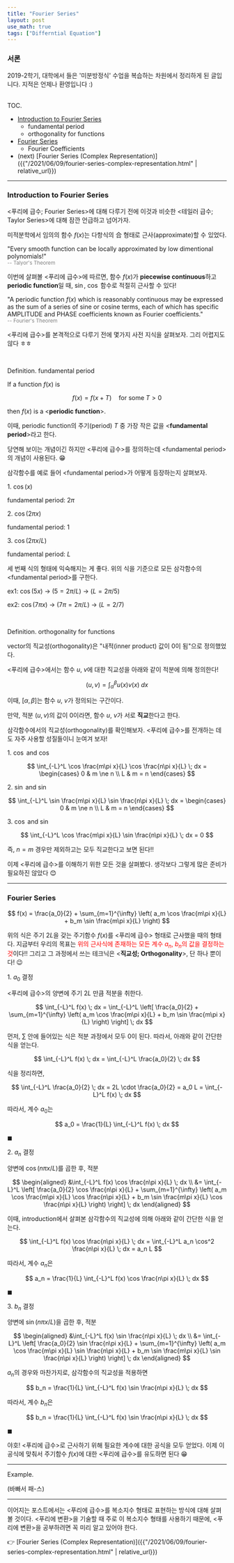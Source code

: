 ```yaml
---
title: "Fourier Series"
layout: post
use_math: true
tags: ["Differntial Equation"]
---
```


### 서론
2019-2학기, 대학에서 들은 '미분방정식' 수업을 복습하는 차원에서 정리하게 된 글입니다. 지적은 언제나 환영입니다 :)

<br><span class="statement-title">TOC.</span><br>

- [Introduction to Fourier Series](#introduction-to-fourier-series)
  - fundamental period
  - orthogonality for functions
- [Fourier Series](#fourier-series)
  - Fourier Coefficients
- (next) [Fourier Series (Complex Representation)]({{"/2021/06/09/fourier-series-complex-representation.html" | relative_url}})

<hr/>

### Introduction to Fourier Series

\<푸리에 급수; Fourier Series\>에 대해 다루기 전에 이것과 비슷한 \<테일러 급수; Taylor Series\>에 대해 잠깐 언급하고 넘어가자.

미적분학에서 임의의 함수 $f(x)$는 다항식의 合 형태로 근사(approximate)할 수 있었다.

<div class="statement">

"Every smooth function can be locally approximated by low dimentional polynomials!"<br/>
<small style="color: grey">-- Talyor's Theorem</small>

</div>

이번에 살펴볼 \<푸리에 급수\>에 따르면, 함수 $f(x)$가 **piecewise continuous**하고 **periodic function**일 때, $\sin$, $\cos$ 함수로 적절히 근사할 수 있다!

<div class="statement">

"A periodic function $f(x)$ which is reasonably continuous may be expressed as the sum of a series of sine or cosine terms, each of which has specific AMPLITUDE and PHASE coefficients known as Fourier coefficients."<br/>
<small style="color: grey">-- Fourier's Theorem</small>
</div>

\<푸리에 급수\>를 본격적으로 다루기 전에 몇가지 사전 지식을 살펴보자. 그리 어렵지도 않다 ㅎㅎ

<br/>

<div class="definition" markdown="1">

<span class="statement-title">Definition.</span> fundamental period<br>

If a function $f(x)$ is

$$
f(x) = f(x + T) \quad \text{for some} \; T > 0
$$

then $f(x)$ is a \<**periodic function**\>.

이때, periodic function의 주기(period) $T$ 중 가장 작은 값을 \<**fundamental period**\>라고 한다.

</div>

당연해 보이는 개념이긴 하지만 \<푸리에 급수\>를 정의하는데 \<fundamental period\>의 개념이 사용된다. 😁

삼각함수를 예로 들어 \<fundamental period\>가 어떻게 등장하는지 살펴보자.

<div class="statement" markdown="1">

1\. $\cos(x)$

fundamental period: $2\pi$

2\. $\cos(2\pi x)$

fundamental period: $1$

3\. $\cos(2\pi x / L)$

fundamental period: $L$

세 번째 식의 형태에 익숙해지는 게 좋다. 위의 식을 기준으로 모든 삼각함수의 \<fundamental period\>를 구한다.

ex1: $\cos (5 x)$ → ($5 = 2\pi/L$) → ($L = 2 \pi / 5$)

ex2: $\cos (7\pi x)$ → ($7\pi = 2\pi/L$) → ($L = 2 / 7$)

</div>

<br/>

<div class="definition" markdown="1">

<span class="statement-title">Definition.</span> orthogonality for functions<br>

vector의 직교성(orthogonality)은 "내적(inner product) 값이 0이 됨"으로 정의했었다.

\<푸리에 급수\>에서는 함수 $u$, $v$에 대한 직교성을 아래와 같이 적분에 의해 정의한다!

$$
(u, v) = \int_{\alpha}^{\beta} u(x) v(x) \; dx
$$

이때, $[\alpha, \beta]$는 함수 $u$, $v$가 정의되는 구간이다.

만약, 적분 $(u, v)$의 값이 0이라면, 함수 $u$, $v$가 서로 **직교**한다고 한다.

</div>

삼각함수에서의 직교성(orthogonality)를 확인해보자. \<푸리에 급수\>를 전개하는 데도 자주 사용할 성질들이니 눈여겨 보자!

<div class="statement" markdown="1">

1\. $\cos$ and $\cos$

$$
\int_{-L}^L \cos \frac{m\pi x}{L} \cos \frac{n\pi x}{L} \; dx = \begin{cases}
  0 & m \ne n \\
  L & m = n
\end{cases}
$$

2\. $\sin$ and $\sin$

$$
\int_{-L}^L \sin \frac{m\pi x}{L} \sin \frac{n\pi x}{L} \; dx = \begin{cases}
  0 & m \ne n \\
  L & m = n
\end{cases}
$$

3\. $\cos$ and $\sin$

$$
\int_{-L}^L \cos \frac{m\pi x}{L} \sin \frac{n\pi x}{L} \; dx = 0
$$

즉, $n=m$ 경우만 제외하고는 모두 직교한다고 보면 된다!!

</div>

이제 \<푸리에 급수\>를 이해하기 위한 모든 것을 살펴봤다. 생각보다 그렇게 많은 준비가 필요하진 않았다 😊

<hr/>

### Fourier Series

<div class="statement" markdown="1">

$$
f(x) = \frac{a_0}{2} + \sum_{m=1}^{\infty} \left( a_m \cos \frac{m\pi x}{L} + b_m \sin \frac{m\pi x}{L} \right)
$$

</div>

위의 식은 주기 $2L$을 갖는 주기함수 $f(x)$를 \<푸리에 급수\> 형태로 근사했을 때의 형태다. 지금부터 우리의 목표는 <span style="color: red">위의 근사식에 존재하는 모든 계수 $a_n$, $b_n$의 값을 결정하는 것</span>이다!! 그리고 그 과정에서 쓰는 테크닉은 \<**직교성; Orthogonality**\>, 단 하나 뿐이다! 😉

<div class="math-statement" markdown="1">

1\. $a_0$ 결정

\<푸리에 급수\>의 양변에 주기 $2L$ 만큼 적분을 취한다.

$$
\int_{-L}^L f(x) \; dx = \int_{-L}^L \left[ \frac{a_0}{2} + \sum_{m=1}^{\infty} \left( a_m \cos \frac{m\pi x}{L} + b_m \sin \frac{m\pi x}{L} \right) \right] \; dx
$$

먼저, $\sum$ 안에 들어있는 식은 적분 과정에서 모두 0이 된다. 따라서, 아래와 같이 간단한 식을 얻는다.

$$
\int_{-L}^L f(x) \; dx = \int_{-L}^L \frac{a_0}{2} \; dx
$$

식을 정리하면,

$$
\int_{-L}^L \frac{a_0}{2} \; dx = 2L \cdot \frac{a_0}{2} = a_0 L = \int_{-L}^L f(x) \; dx
$$

따라서, 계수 $a_0$는

$$
a_0 = \frac{1}{L} \int_{-L}^L f(x) \; dx
$$

$\blacksquare$

</div>

<div class="math-statement" markdown="1">

2\. $a_n$ 결정

양변에 $\cos (n\pi x/L)$를 곱한 후, 적분

$$
\begin{aligned}
&\int_{-L}^L f(x) \cos \frac{n\pi x}{L} \; dx \\
&= \int_{-L}^L \left[ \frac{a_0}{2} \cos \frac{n\pi x}{L} + \sum_{m=1}^{\infty} \left( a_m \cos \frac{m\pi x}{L} \cos \frac{n\pi x}{L} + b_m \sin \frac{m\pi x}{L} \cos \frac{n\pi x}{L} \right) \right] \; dx
\end{aligned}
$$

이때, introduction에서 살펴본 삼각함수의 직교성에 의해 아래와 같이 간단한 식을 얻는다.

$$
\int_{-L}^L f(x) \cos \frac{n\pi x}{L} \; dx
= \int_{-L}^L a_n \cos^2 \frac{n\pi x}{L} \; dx = a_n L
$$

따라서, 계수 $a_n$은

$$
a_n = \frac{1}{L} \int_{-L}^L f(x) \cos \frac{n\pi x}{L} \; dx
$$

$\blacksquare$

</div>

<div class="math-statement" markdown="1">

3\. $b_n$ 결정

양변에 $\sin (n\pi x / L)$을 곱한 후, 적분

$$
\begin{aligned}
&\int_{-L}^L f(x) \sin \frac{n\pi x}{L} \; dx \\
&= \int_{-L}^L \left[ \frac{a_0}{2} \sin \frac{n\pi x}{L} + \sum_{m=1}^{\infty} \left( a_m \cos \frac{m\pi x}{L} \sin \frac{n\pi x}{L} + b_m \sin \frac{m\pi x}{L} \sin \frac{n\pi x}{L} \right) \right] \; dx
\end{aligned}
$$

$a_n$의 경우와 마찬가지로, 삼각함수의 직교성을 적용하면

$$
b_n = \frac{1}{L} \int_{-L}^L f(x) \sin \frac{n\pi x}{L} \; dx
$$

따라서, 계수 $b_n$은

$$
b_n = \frac{1}{L} \int_{-L}^L f(x) \sin \frac{n\pi x}{L} \; dx
$$

$\blacksquare$

</div>

야호! \<푸리에 급수\>로 근사하기 위해 필요한 계수에 대한 공식을 모두 얻었다. 이제 이 공식에 맞춰서 주기함수 $f(x)$에 대한 \<푸리에 급수\>를 유도하면 된다 😁

<hr/>

<div class="example" markdown="1">

<span class="statement-title">Example.</span><br>

(바빠서 패-스)

</div>

<hr/>

이어지는 포스트에서는 \<푸리에 급수\>를 복소지수 형태로 표현하는 방식에 대해 살펴볼 것이다. \<푸리에 변환\>을 기술할 때 주로 이 복소지수 형태를 사용하기 때문에, \<푸리에 변환\>을 공부하려면 꼭 미리 알고 있어야 한다.

👉 [Fourier Series (Complex Representation)]({{"/2021/06/09/fourier-series-complex-representation.html" | relative_url}})


